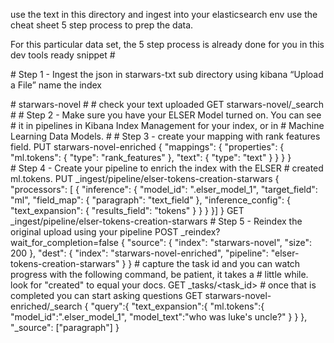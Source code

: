 use the text in this directory and ingest into your elasticsearch env
use the cheat sheet 5 step process to prep the data.

For this particular data set, the 5 step process is already done for you in this dev tools ready
snippet
\# 

\# Step 1 - Ingest the json in starwars-txt sub directory using kibana “Upload a File” name the index 

\# starwars-novel
\#
\# check your text uploaded
GET starwars-novel/_search
\#
\# Step 2 - Make sure you have your ELSER Model turned on.  You can see 
\# it in pipelines in Kibana Index Management for your index, or in 
\# Machine Learning Data Models.
\#
\# Step 3 - create your mapping with rank features field.
PUT starwars-novel-enriched
{
  "mappings": {
    "properties": {
      "ml.tokens": {
        "type": "rank_features"
      },
      "text": {
        "type": "text"
      }
    }
  }
}  
\# Step 4 - Create your pipeline to enrich the index with the ELSER
\# created ml.tokens.
PUT _ingest/pipeline/elser-tokens-creation-starwars
{
  "processors": [
    {
      "inference": {
        "model_id": ".elser_model_1",
        "target_field": "ml",
        "field_map": {
          "paragraph": "text_field"
        },
        "inference_config": {
          "text_expansion": {
            "results_field": "tokens"
          }
        }
      }
    }]
}
GET _ingest/pipeline/elser-tokens-creation-starwars
\# Step 5 - Reindex the original upload using your pipeline
POST _reindex?wait_for_completion=false
{
  "source": {
    "index": "starwars-novel",
    "size": 200
  },
  "dest": {
    "index": "starwars-novel-enriched",
    "pipeline": "elser-tokens-creation-starwars"
  }
}
\# capture the task id and you can watch progress with the following command, be patient, it takes a
\# little while.  look for "created" to equal your docs.
GET _tasks/<task_id>
\# once that is completed you can start asking questions
GET starwars-novel-enriched/_search
{
   "query":{
      "text_expansion":{
         "ml.tokens":{
            "model_id":".elser_model_1",
            "model_text":"who was luke's uncle?"
         }
      }
   },
   "_source": ["paragraph"]
}
